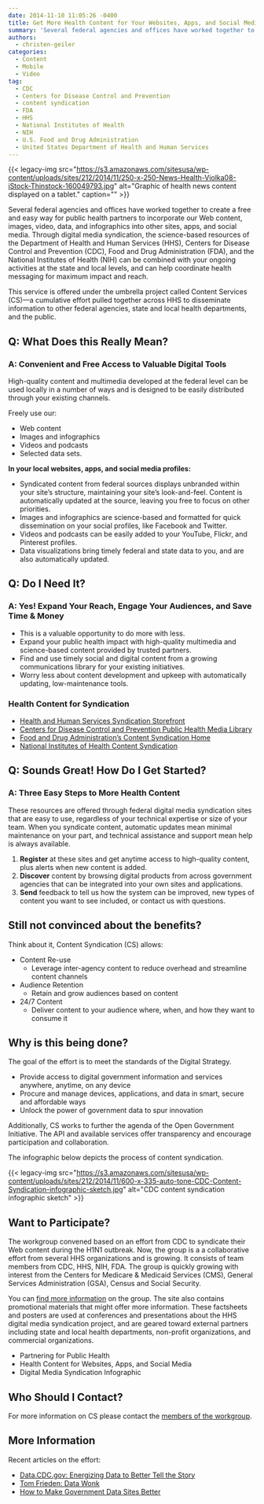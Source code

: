 ```yaml
---
date: 2014-11-10 11:05:26 -0400
title: Get More Health Content for Your Websites, Apps, and Social Media
summary: 'Several federal agencies and offices have worked together to create a free and easy way for public health partners to incorporate our Web content, images, video, data, and infographics into other sites, apps, and social media. Through digital media syndication, the science-based resources of the Department of Health and Human Services (HHS), Centers for Disease Control and'
authors:
  - christen-geiler
categories:
  - Content
  - Mobile
  - Video
tag:
  - CDC
  - Centers for Disease Control and Prevention
  - content syndication
  - FDA
  - HHS
  - National Institutes of Health
  - NIH
  - U.S. Food and Drug Administration
  - United States Department of Health and Human Services
---
```


{{< legacy-img src="https://s3.amazonaws.com/sitesusa/wp-content/uploads/sites/212/2014/11/250-x-250-News-Health-Violka08-iStock-Thinstock-160049793.jpg" alt="Graphic of health news content displayed on a tablet." caption="" >}} 

Several federal agencies and offices have worked together to create a free and easy way for public health partners to incorporate our Web content, images, video, data, and infographics into other sites, apps, and social media. Through digital media syndication, the science-based resources of the Department of Health and Human Services (HHS), Centers for Disease Control and Prevention (CDC), Food and Drug Administration (FDA), and the National Institutes of Health (NIH) can be combined with your ongoing activities at the state and local levels, and can help coordinate health messaging for maximum impact and reach.

This service is offered under the umbrella project called Content Services (CS)—a cumulative effort pulled together across HHS to disseminate information to other federal agencies, state and local health departments, and the public.

## Q: What Does this Really Mean?

### A: Convenient and Free Access to Valuable Digital Tools

High-quality content and multimedia developed at the federal level can be used locally in a number of ways and is designed to be easily distributed through your existing channels.

Freely use our:

  * Web content
  * Images and infographics
  * Videos and podcasts
  * Selected data sets.

 **In your local websites, apps, and social media profiles:**

  * Syndicated content from federal sources displays unbranded within your site’s structure, maintaining your site’s look-and-feel. Content is automatically updated at the source, leaving you free to focus on other priorities.
  * Images and infographics are science-based and formatted for quick dissemination on your social profiles, like Facebook and Twitter.
  * Videos and podcasts can be easily added to your YouTube, Flickr, and Pinterest profiles.
  * Data visualizations bring timely federal and state data to you, and are also automatically updated.

## Q: Do I Need It?

### A: Yes! Expand Your Reach, Engage Your Audiences, and Save Time & Money

  * This is a valuable opportunity to do more with less.
  * Expand your public health impact with high-quality multimedia and science-based content provided by trusted partners.
  * Find and use timely social and digital content from a growing communications library for your existing initiatives.
  * Worry less about content development and upkeep with automatically updating, low-maintenance tools.

### Health Content for Syndication

  * [Health and Human Services Syndication Storefront](https://digitalmedia.hhs.gov/storefront/ "HHS Syndication Storefront")
  * [Centers for Disease Control and Prevention Public Health Media Library](https://tools.cdc.gov/medialibrary/index.aspx?context=e30%3D)
  * [Food and Drug Administration&#8217;s Content Syndication Home](https://tools.fda.gov/CSStorefront/)
  * [National Institutes of Health Content Syndication](https://tools.niaid.nih.gov/syndication/)

## Q: Sounds Great! How Do I Get Started?

### A: Three Easy Steps to More Health Content

These resources are offered through federal digital media syndication sites that are easy to use, regardless of your technical expertise or size of your team. When you syndicate content, automatic updates mean minimal maintenance on your part, and technical assistance and support mean help is always available.

  1. **Register** at these sites and get anytime access to high-quality content, plus alerts when new content is added.
  2. **Discover** content by browsing digital products from across government agencies that can be integrated into your own sites and applications.
  3. **Send** feedback to tell us how the system can be improved, new types of content you want to see included, or contact us with questions.

## Still not convinced about the benefits?

Think about it, Content Syndication (CS) allows:

  * Content Re-use 
      * Leverage inter-agency content to reduce overhead and streamline content channels
  * Audience Retention 
      * Retain and grow audiences based on content
  * 24/7 Content 
      * Deliver content to your audience where, when, and how they want to consume it

## Why is this being done?

The goal of the effort is to meet the standards of the Digital Strategy.

  * Provide access to digital government information and services anywhere, anytime, on any device
  * Procure and manage devices, applications, and data in smart, secure and affordable ways
  * Unlock the power of government data to spur innovation

Additionally, CS works to further the agenda of the Open Government Initiative. The API and available services offer transparency and encourage participation and collaboration.

The infographic below depicts the process of content syndication.

{{< legacy-img src="https://s3.amazonaws.com/sitesusa/wp-content/uploads/sites/212/2014/11/600-x-335-auto-tone-CDC-Content-Syndication-infographic-sketch.jpg" alt="CDC content syndication infographic sketch" >}}

## Want to Participate?

The workgroup convened based on an effort from CDC to syndicate their Web content during the H1N1 outbreak. Now, the group is a a collaborative effort from several HHS organizations and is growing. It consists of team members from CDC, HHS, NIH, FDA. The group is quickly growing with interest from the Centers for Medicare & Medicaid Services (CMS), General Services Administration (GSA), Census and Social Security.

You can [find more information](http://syndication.hhs.gov/workgroup) on the group. The site also contains promotional materials that might offer more information. These factsheets and posters are used at conferences and presentations about the HHS digital media syndication project, and are geared toward external partners including state and local health departments, non-profit organizations, and commercial organizations.

  * Partnering for Public Health
  * Health Content for Websites, Apps, and Social Media
  * Digital Media Syndication Infographic

## Who Should I Contact?

For more information on CS please contact the [members of the workgroup](https://syndication.hhs.gov/workgroup/).

## More Information

Recent articles on the effort:

  * [Data.CDC.gov: Energizing Data to Better Tell the Story](http://healthdata.gov/blog/datacdcgov-energizing-data-better-tell-story)
  * [Tom Frieden: Data Wonk](http://healthdata.gov/blog/tom-frieden-data-wonk)
  * [How to Make Government Data Sites Better](http://flowingdata.com/2014/06/10/how-to-make-government-data-sites-better/)